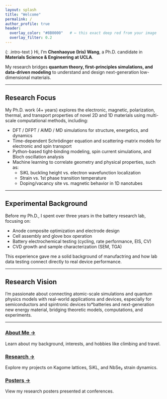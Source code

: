 ```yaml
---
layout: splash
title: "Welcome"
permalink: /
author_profile: true
header:
  overlay_color: "#8B0000"   # ← this exact deep red from your image
  overlay_filter: 0.2
---
```

{: .intro-text }
Hi, I’m **Chenhaoyue (Iris) Wang**, a Ph.D. candidate in **Materials Science & Engineering at UCLA**.  

My research bridges **quantum theory, first-principles simulations, and data-driven modeling** to understand and design next-generation low-dimensional materials.

---
## Research Focus
My Ph.D. work (4+ years) explores the electronic, magnetic, polarization, thermal, and transport properties of novel 2D and 1D materials using multi-scale computational methods, including:

- DFT / DFPT / AIMD / MD simulations for structure, energetics, and dynamics  
- Time-dependent Schrödinger equation and scattering-matrix models for electronic and spin transport  
- Python-based tight-binding modeling, spin current simulations, and Bloch oscillation analysis  
- Machine learning to correlate geometry and physical properties, such as:  
  - SiKL buckling height vs. electron wavefunction localization  
  - Strain vs. 1st phase transition temperature  
  - Doping/vacancy site vs. magnetic behavior in 1D nanotubes

---

## Experimental Background
Before my Ph.D., I spent over three years in the battery research lab, focusing on:
- Anode composite optimization and electrode design
- Cell assembly and glove box operation
- Battery electrochemical testing (cycling, rate performance, EIS, CV)  
- CVD growth and sample characterization (SEM, TGA)

This experience gave me a solid background of manufactring and how lab data testing connect directly to real device performance.

---

## Research Vision
I’m passionate about connecting atomic-scale simulations and quantum physics models with real-world applications and devices, especially for semiconductors and spintronic devices to*batteries and next-generation new energy material, bridging theoretic models, computations, and experiments.

---

<div class="feature__wrapper">
  <div class="feature__item">
    <h3><a href="/about/">About Me →</a></h3>
    <p>Learn about my background, interests, and hobbies like climbing and travel.</p>
  </div>
  <div class="feature__item">
    <h3><a href="/research/">Research →</a></h3>
    <p>Explore my projects on Kagome lattices, SiKL, and NbSe₂ strain dynamics.</p>
  </div>
  <div class="feature__item">
    <h3><a href="/posters/">Posters →</a></h3>
    <p>View my research posters presented at conferences.</p>
  </div>
</div>


